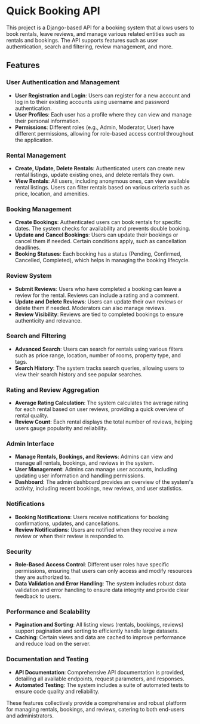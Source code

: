 # Quick Booking API

This project is a Django-based API for a booking system that allows users to book rentals, leave reviews, and manage various related entities such as rentals and bookings. The API supports features such as user authentication, search and filtering, review management, and more.

## Features

### User Authentication and Management

- **User Registration and Login**: Users can register for a new account and log in to their existing accounts using username and password authentication.
- **User Profiles**: Each user has a profile where they can view and manage their personal information.
- **Permissions**: Different roles (e.g., Admin, Moderator, User) have different permissions, allowing for role-based access control throughout the application.

### Rental Management

- **Create, Update, Delete Rentals**: Authenticated users can create new rental listings, update existing ones, and delete rentals they own.
- **View Rentals**: All users, including anonymous ones, can view available rental listings. Users can filter rentals based on various criteria such as price, location, and amenities.

### Booking Management

- **Create Bookings**: Authenticated users can book rentals for specific dates. The system checks for availability and prevents double booking.
- **Update and Cancel Bookings**: Users can update their bookings or cancel them if needed. Certain conditions apply, such as cancellation deadlines.
- **Booking Statuses**: Each booking has a status (Pending, Confirmed, Cancelled, Completed), which helps in managing the booking lifecycle.

### Review System

- **Submit Reviews**: Users who have completed a booking can leave a review for the rental. Reviews can include a rating and a comment.
- **Update and Delete Reviews**: Users can update their own reviews or delete them if needed. Moderators can also manage reviews.
- **Review Visibility**: Reviews are tied to completed bookings to ensure authenticity and relevance.

### Search and Filtering

- **Advanced Search**: Users can search for rentals using various filters such as price range, location, number of rooms, property type, and tags.
- **Search History**: The system tracks search queries, allowing users to view their search history and see popular searches.

### Rating and Review Aggregation

- **Average Rating Calculation**: The system calculates the average rating for each rental based on user reviews, providing a quick overview of rental quality.
- **Review Count**: Each rental displays the total number of reviews, helping users gauge popularity and reliability.

### Admin Interface

- **Manage Rentals, Bookings, and Reviews**: Admins can view and manage all rentals, bookings, and reviews in the system.
- **User Management**: Admins can manage user accounts, including updating user information and handling permissions.
- **Dashboard**: The admin dashboard provides an overview of the system's activity, including recent bookings, new reviews, and user statistics.

### Notifications

- **Booking Notifications**: Users receive notifications for booking confirmations, updates, and cancellations.
- **Review Notifications**: Users are notified when they receive a new review or when their review is responded to.

### Security

- **Role-Based Access Control**: Different user roles have specific permissions, ensuring that users can only access and modify resources they are authorized to.
- **Data Validation and Error Handling**: The system includes robust data validation and error handling to ensure data integrity and provide clear feedback to users.

### Performance and Scalability

- **Pagination and Sorting**: All listing views (rentals, bookings, reviews) support pagination and sorting to efficiently handle large datasets.
- **Caching**: Certain views and data are cached to improve performance and reduce load on the server.

### Documentation and Testing

- **API Documentation**: Comprehensive API documentation is provided, detailing all available endpoints, request parameters, and responses.
- **Automated Testing**: The system includes a suite of automated tests to ensure code quality and reliability.

These features collectively provide a comprehensive and robust platform for managing rentals, bookings, and reviews, catering to both end-users and administrators.
